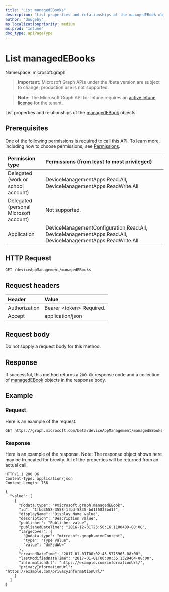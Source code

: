```yaml
---
title: "List managedEBooks"
description: "List properties and relationships of the managedEBook objects."
author: "dougeby"
ms.localizationpriority: medium
ms.prod: "intune"
doc_type: apiPageType
---
```


# List managedEBooks

Namespace: microsoft.graph

> **Important:** Microsoft Graph APIs under the /beta version are subject to change; production use is not supported.

> **Note:** The Microsoft Graph API for Intune requires an [active Intune license](https://go.microsoft.com/fwlink/?linkid=839381) for the tenant.

List properties and relationships of the [managedEBook](../resources/intune-books-managedebook.md) objects.

## Prerequisites
One of the following permissions is required to call this API. To learn more, including how to choose permissions, see [Permissions](/graph/permissions-reference).

|Permission type|Permissions (from least to most privileged)|
|:---|:---|
|Delegated (work or school account)|DeviceManagementApps.Read.All, DeviceManagementApps.ReadWrite.All|
|Delegated (personal Microsoft account)|Not supported.|
|Application|DeviceManagementConfiguration.Read.All, DeviceManagementApps.Read.All, DeviceManagementApps.ReadWrite.All|

## HTTP Request
<!-- {
  "blockType": "ignored"
}
-->
``` http
GET /deviceAppManagement/managedEBooks
```

## Request headers
|Header|Value|
|:---|:---|
|Authorization|Bearer &lt;token&gt; Required.|
|Accept|application/json|

## Request body
Do not supply a request body for this method.

## Response
If successful, this method returns a `200 OK` response code and a collection of [managedEBook](../resources/intune-books-managedebook.md) objects in the response body.

## Example

### Request
Here is an example of the request.
``` http
GET https://graph.microsoft.com/beta/deviceAppManagement/managedEBooks
```

### Response
Here is an example of the response. Note: The response object shown here may be truncated for brevity. All of the properties will be returned from an actual call.
``` http
HTTP/1.1 200 OK
Content-Type: application/json
Content-Length: 756

{
  "value": [
    {
      "@odata.type": "#microsoft.graph.managedEBook",
      "id": "1fbd3558-3558-1fbd-5835-bd1f5835bd1f",
      "displayName": "Display Name value",
      "description": "Description value",
      "publisher": "Publisher value",
      "publishedDateTime": "2016-12-31T23:58:16.1180489-08:00",
      "largeCover": {
        "@odata.type": "microsoft.graph.mimeContent",
        "type": "Type value",
        "value": "dmFsdWU="
      },
      "createdDateTime": "2017-01-01T00:02:43.5775965-08:00",
      "lastModifiedDateTime": "2017-01-01T00:00:35.1329464-08:00",
      "informationUrl": "https://example.com/informationUrl/",
      "privacyInformationUrl": "https://example.com/privacyInformationUrl/"
    }
  ]
}
```



